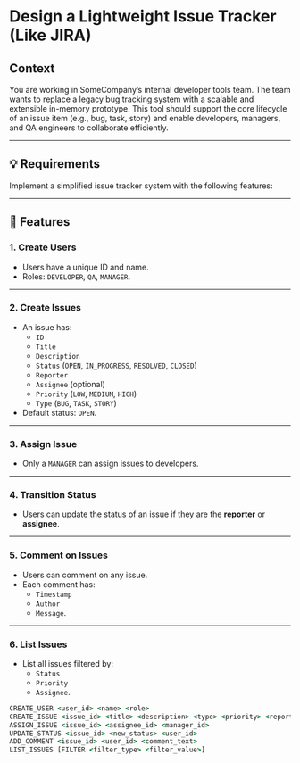 # Design a Lightweight Issue Tracker (Like JIRA)

## Context
You are working in SomeCompany’s internal developer tools team. The team wants to replace a legacy bug tracking system with a scalable and extensible in-memory prototype. This tool should support the core lifecycle of an issue item (e.g., bug, task, story) and enable developers, managers, and QA engineers to collaborate efficiently.

---

## 💡 Requirements
Implement a simplified issue tracker system with the following features:

---

## 🧱 Features

### 1. **Create Users**
- Users have a unique ID and name.
- Roles: `DEVELOPER`, `QA`, `MANAGER`.

---

### 2. **Create Issues**
- An issue has:
    - `ID`
    - `Title`
    - `Description`
    - `Status` (`OPEN`, `IN_PROGRESS`, `RESOLVED`, `CLOSED`)
    - `Reporter`
    - `Assignee` (optional)
    - `Priority` (`LOW`, `MEDIUM`, `HIGH`)
    - `Type` (`BUG`, `TASK`, `STORY`)
- Default status: `OPEN`.

---

### 3. **Assign Issue**
- Only a `MANAGER` can assign issues to developers.

---

### 4. **Transition Status**
- Users can update the status of an issue if they are the **reporter** or **assignee**.

---

### 5. **Comment on Issues**
- Users can comment on any issue.
- Each comment has:
    - `Timestamp`
    - `Author`
    - `Message`.

---

### 6. **List Issues**
- List all issues filtered by:
    - `Status`
    - `Priority`
    - `Assignee`.

```cmd
CREATE_USER <user_id> <name> <role>
CREATE_ISSUE <issue_id> <title> <description> <type> <priority> <reporter_id>
ASSIGN_ISSUE <issue_id> <assignee_id> <manager_id>
UPDATE_STATUS <issue_id> <new_status> <user_id>
ADD_COMMENT <issue_id> <user_id> <comment_text>
LIST_ISSUES [FILTER <filter_type> <filter_value>]
```
